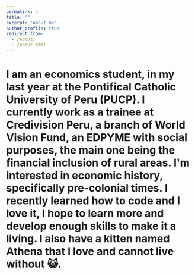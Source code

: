 ```yaml
---
permalink: /
title: ""
excerpt: "About me"
author_profile: true
redirect_from: 
  - /about/
  - /about.html
---
```


I am an economics student, in my last year at the Pontifical Catholic University of Peru (PUCP). I currently work as a trainee at Credivision Peru, a branch of World Vision Fund, an EDPYME with social purposes, the main one being the financial inclusion of rural areas. I'm interested in economic history, specifically pre-colonial times. I recently learned how to code and I love it, I hope to learn more and develop enough skills to make it a living. I also have a kitten named Athena that I love and cannot live without 😺. 
======
